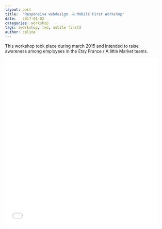 ```yaml
---
layout: post
title:  "Responsive webdesign  & Mobile First Workshop"
date:   2017-01-02
categories: workshop
tags: [workshop, rwd, mobile first]
author: celine
---
```


This workshop took place during march 2015 and intended to raise awareness among employees in the Etsy France / A little Market teams.

<iframe src="//slides.com/alittleceline/rwdmf-1/embed" width="100%" height="550" scrolling="no" frameborder="0" webkitallowfullscreen mozallowfullscreen allowfullscreen></iframe>
